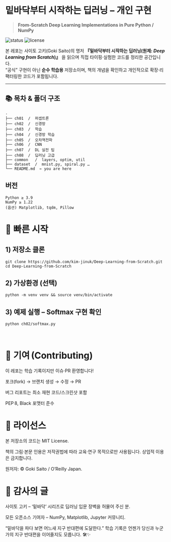 # 밑바닥부터 시작하는 딥러닝 – 개인 구현

> **From‑Scratch Deep Learning Implementations in Pure Python / NumPy**

![status](https://img.shields.io/badge/Status-Work_in_Progress-yellow)
![license](https://img.shields.io/badge/License-MIT-blue)

본 레포는 사이토 고키(Goki Saito)의 명저 **『밑바닥부터 시작하는 딥러닝(원제: *Deep Learning from Scratch*)』** 을 읽으며 직접 타이핑·실험한 코드를 정리한 공간입니다.  
“공식” 구현이 아닌 **순수 학습용** 저장소이며, 책의 개념을 확인하고 개인적으로 확장·리팩터링한 코드가 포함됩니다.

---

## 📚 목차 & 폴더 구조

```text
.
├── ch01  /  퍼셉트론
├── ch02  /  신경망
├── ch03  /  학습
├── ch04  /  신경망 학습
├── ch05  /  오차역전파
├── ch06  /  CNN
├── ch07  /  DL 실전 팁
├── ch08  /  딥러닝 고급
├── common   /  layers, optim, util
├── dataset  /  mnist.py, spiral.py …
└── README.md  ← you are here
```

## 버전
```
Python ≥ 3.9
NumPy ≥ 1.22
(옵션) Matplotlib, tqdm, Pillow
```

# 🚀 빠른 시작
## 1) 저장소 클론
```
git clone https://github.com/kim-jinuk/Deep-Learning-from-Scratch.git
cd Deep-Learning-from-Scratch
```

## 2) 가상환경 (선택)
```
python -m venv venv && source venv/bin/activate
```

## 3) 예제 실행 – Softmax 구현 확인
```
python ch02/softmax.py
```


<br>


# 🤝 기여 (Contributing)
이 레포는 학습 기록이지만 이슈·PR 환영합니다!

포크(fork) → 브랜치 생성 → 수정 → PR

버그 리포트는 최소 재현 코드/스크린샷 포함

PEP 8, Black 포맷터 준수

# 📄 라이선스
본 저장소의 코드는 MIT License.

책의 그림·본문 인용은 저작권법에 따라 교육·연구 목적으로만 사용됩니다. 상업적 이용은 금지합니다.

원저자: © Goki Saito / O’Reilly Japan.

# 🙏 감사의 글
사이토 고키 – ‘밑바닥’ 시리즈로 딥러닝 입문 장벽을 허물어 주신 분.

모든 오픈소스 기여자 – NumPy, Matplotlib, Jupyter 커뮤니티.

“밑바닥을 파다 보면 어느새 지구 반대편에 도달한다.”
학습 기록은 언젠가 당신과 누군가의 지구 반대편을 이어줄지도 모릅니다. 🛠️✨
